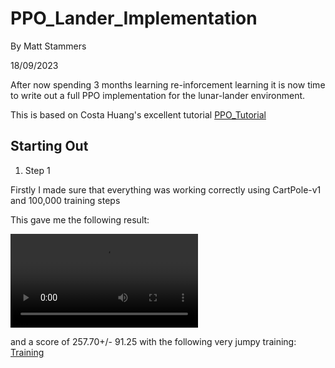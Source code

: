 # PPO_Lander_Implementation

By Matt Stammers

18/09/2023

After now spending 3 months learning re-inforcement learning it is now time to write out a full PPO implementation for the lunar-lander environment. 

This is based on Costa Huang's excellent tutorial [PPO_Tutorial](youtube.com/watch?v=MEt6rrxH8W4)

## Starting Out
1. Step 1

Firstly I made sure that everything was working correctly using CartPole-v1 and 100,000 training steps

This gave me the following result:

<video src="videos/CartPole-v1__ppo__1__1695047933/rl-video-episode-125.mp4" controls title="Title"></video>

and a score of 257.70+/- 91.25 with the following very jumpy training: [Training](images/CartPole-v1.JPG)